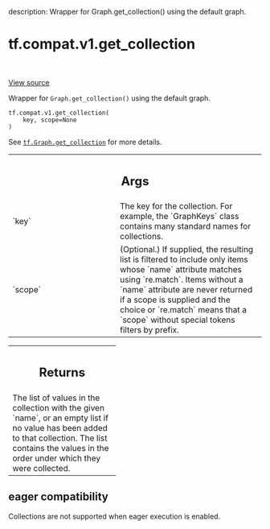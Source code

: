 description: Wrapper for Graph.get_collection() using the default graph.

<div itemscope itemtype="http://developers.google.com/ReferenceObject">
<meta itemprop="name" content="tf.compat.v1.get_collection" />
<meta itemprop="path" content="Stable" />
</div>

# tf.compat.v1.get_collection

<!-- Insert buttons and diff -->

<table class="tfo-notebook-buttons tfo-api nocontent" align="left">

</table>

<a target="_blank" class="external" href="/code/stable/tensorflow/python/framework/ops.py">View source</a>



Wrapper for `Graph.get_collection()` using the default graph.


<pre class="devsite-click-to-copy prettyprint lang-py tfo-signature-link">
<code>tf.compat.v1.get_collection(
    key, scope=None
)
</code></pre>



<!-- Placeholder for "Used in" -->

See <a href="../../../tf/Graph.md#get_collection"><code>tf.Graph.get_collection</code></a>
for more details.

<!-- Tabular view -->
 <table class="responsive fixed orange">
<colgroup><col width="214px"><col></colgroup>
<tr><th colspan="2"><h2 class="add-link">Args</h2></th></tr>

<tr>
<td>
`key`<a id="key"></a>
</td>
<td>
The key for the collection. For example, the `GraphKeys` class contains
many standard names for collections.
</td>
</tr><tr>
<td>
`scope`<a id="scope"></a>
</td>
<td>
(Optional.) If supplied, the resulting list is filtered to include
only items whose `name` attribute matches using `re.match`. Items without
a `name` attribute are never returned if a scope is supplied and the
choice or `re.match` means that a `scope` without special tokens filters
by prefix.
</td>
</tr>
</table>



<!-- Tabular view -->
 <table class="responsive fixed orange">
<colgroup><col width="214px"><col></colgroup>
<tr><th colspan="2"><h2 class="add-link">Returns</h2></th></tr>
<tr class="alt">
<td colspan="2">
The list of values in the collection with the given `name`, or
an empty list if no value has been added to that collection. The
list contains the values in the order under which they were
collected.
</td>
</tr>

</table>




 <section><devsite-expandable expanded>
 <h2 class="showalways">eager compatibility</h2>

Collections are not supported when eager execution is enabled.

 </devsite-expandable></section>

